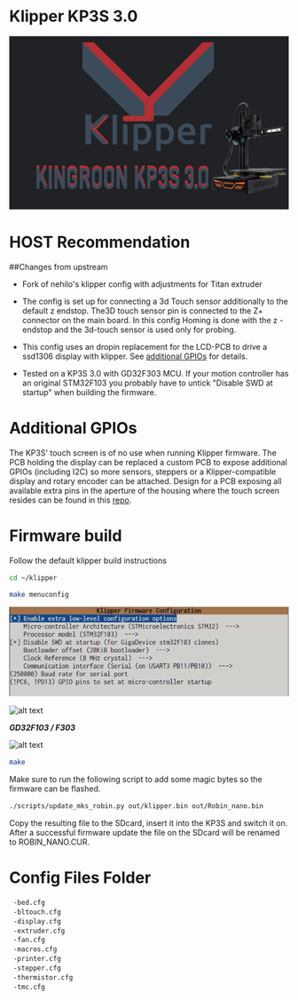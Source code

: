 # Klipper KP3S 3.0
![alt text](https://github.com/9R/klipper_KP3S/blob/main/klipper%20kp3s_30.png?raw=true)

# HOST Recommendation

##Changes from upstream

* Fork of nehilo's klipper config with adjustments for Titan extruder

* The config is set up for connecting a 3d Touch sensor additionally to the default z endstop.
  The3D touch sensor pin is connected to the Z+ connector on the main board. In this config Homing
  is done with the z -endstop and the 3d-touch sensor is used only for probing.

* This config uses an dropin replacement for the LCD-PCB to drive a ssd1306 display with klipper. 
  See [additional GPIOs](#additional-gpios) for details.

* Tested on a KP3S 3.0 with GD32F303 MCU. If your motion controller has an original STM32F103 you probably
  have to untick "Disable SWD at startup" when building the firmware.


# Additional GPIOs

The KP3S' touch screen is of no use when running Klipper firmware. The PCB holding the display 
can be replaced a custom PCB to expose additional GPIOs (including I2C) so more sensors, steppers 
or a Klipper-compatible display and rotary encoder can be attached. Design for a PCB exposing all 
available extra pins in the aperture of the housing where the touch screen resides can be found in 
this [repo](https://github.com/9R/kp3sExpander).

# Firmware build

Follow the default klipper build instructions

```bash
cd ~/klipper
```
```bash
make menuconfig
```

![alt text](https://raw.githubusercontent.com/9R/Klipper_KP3S/main/make.png)

![alt text](https://github.com/nehilo/Klipper-KingRoon-Printers/blob/main/pic/stm32.png?raw=true)

***GD32F103 / F303***

![alt text](https://github.com/nehilo/Klipper-KingRoon-Printers/blob/main/pic/GD32.jpg?raw=true)

```bash
make 
```
Make sure to run the following script to add some magic bytes so the firmware can be flashed.

```bash
./scripts/update_mks_robin.py out/klipper.bin out/Robin_nano.bin
```

Copy the resulting file to the SDcard, insert it into the KP3S and switch it on.
After a successful firmware update the file on the SDcard will be renamed to ROBIN_NANO.CUR.

# Config Files Folder


```bash
 -bed.cfg
 -bltouch.cfg
 -display.cfg
 -extruder.cfg
 -fan.cfg
 -macros.cfg
 -printer.cfg
 -stepper.cfg
 -thermistor.cfg
 -tmc.cfg
```
